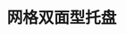---
title: "网格双面型托盘"
description: "装载性能强，稳定性好"
image : "images/products/open-2/re-main.jpg"
bg_image: "images/feature-bg.jpg"
product_categories: ["网格双面型托盘"]
weight: 4
type: "products"
products:
  enable: true
  items:
    - name: "网格双面型-1111"
      specs: "尺寸:110*110*14cm | 重量:16.5kg | 动载:吨"
      image: "images/products/open-2/Re-1111.jpg" 

    - name: "网格双面型-1210"
      specs: "尺寸:120*100*14cm | 重量:16.5、17.5、18.5kg | 动载:2吨"
      image: "images/products/open-2/Re-1210.jpg" 
    
    - name: "网格双面型-1212"
      specs: "尺寸:120*120*14cm | 重量:17.5、22.5、23.5kg | 动载:2吨"
      image: "images/products/open-2/Re-1212.jpg" 

    - name: "网格双面型-1311"
      specs: "尺寸:130*110*14cm | 重量:19、22.5、23.5kg | 动载:2吨"
      image: "images/products/open-2/Re-1311.jpg" 

    - name: "网格双面型-1412"
      specs: "尺寸:140*120*14cm | 重量:22、25、26、27.5、28.5kg | 动载:2吨 浙江曾1614 1616"
      image: "images/products/open-2/Re-1412.jpg" 
       

---